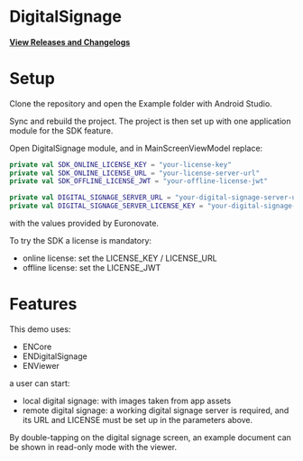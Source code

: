 # DigitalSignage

#### [View Releases and Changelogs](https://github.com/euronovate/ENMobileSDK-Android)

# Setup

Clone the repository and open the Example folder with Android Studio.

Sync and rebuild the project. The project is then set up with one application module for the SDK feature.

Open DigitalSignage module, and in MainScreenViewModel replace:

```kotlin
private val SDK_ONLINE_LICENSE_KEY = "your-license-key"
private val SDK_ONLINE_LICENSE_URL = "your-license-server-url"
private val SDK_OFFLINE_LICENSE_JWT = "your-offline-license-jwt"

private val DIGITAL_SIGNAGE_SERVER_URL = "your-digital-signage-server-url"
private val DIGITAL_SIGNAGE_SERVER_LICENSE_KEY = "your-digital-signage-license-key"
```

with the values provided by Euronovate.

To try the SDK a license is mandatory:
- online license: set the LICENSE_KEY / LICENSE_URL
- offline license: set the LICENSE_JWT

# Features

This demo uses:

- ENCore
- ENDigitalSignage
- ENViewer

a user can start:
- local digital signage: with images taken from app assets
- remote digital signage: a working digital signage server is required, and its URL and LICENSE must be set up in the parameters above.

By double-tapping on the digital signage screen, an example document can be shown in read-only mode with the viewer.